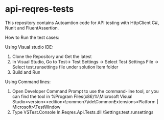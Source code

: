 # api-reqres-tests

This repository contains Autoamtion code for API testing with HttpClient C#, Nunit and FluentAssertion.


How to Run the test cases:

Using Visual studio IDE:

1. Clone the Repository and Get the latest
2. In Visual Studio, Go to Test-> Test Settings -> Select Test Settings File -> Select test.runsettings file under solution Item folder
3. Build and Run

Using Command lines:

1. Open Developer Command Prompt to use the command-line tool, or you can find the tool in %Program Files(x86)%\Microsoft Visual Studio\<version>\<edition>\common7\ide\CommonExtensions\<Platform | Microsoft>\TestWindow
2. Type VSTest.Console In.Reqres.Api.Tests.dll /Settings:test.runsettings 
